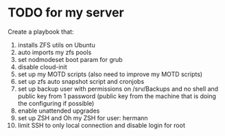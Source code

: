 # TODO for my server

Create a playbook that:

1. installs ZFS utils on Ubuntu
2. auto imports my zfs pools
3. set nodmodeset boot param for grub
4. disable cloud-init
5. set up my MOTD scripts (also need to improve my MOTD scripts)
6. set up zfs auto snapshot script and cronjobs
7. set up backup user with permissions on /srv/Backups and no shell and public key from 1 password (public key from the machine that is doing the configuring if possible)
8. enable unattended upgrades
9. set up ZSH and Oh my ZSH for user: hermann
10. limit SSH to only local connection and disable login for root
